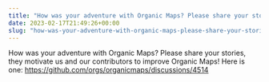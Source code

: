 ```yaml
---
title: "How was your adventure with Organic Maps? Please share your stories, they motivate us and our contributors to improve Organic Maps"
date: 2023-02-17T21:49:26+00:00
slug: "how-was-your-adventure-with-organic-maps-please-share-your-stories-they-motivate-us-and-our-contributors-to-improve-organic-maps"
---
```


How was your adventure with Organic Maps? Please share your stories, they motivate us and our contributors to improve Organic Maps! Here is one:
<https://github.com/orgs/organicmaps/discussions/4514>
